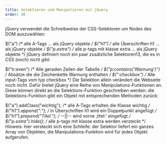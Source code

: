 ```yaml
---
title: Selektieren und Manipulieren mit jQuery
order: 30
---
```

jQuery verwendet die Schreibweise der CSS-Selektoren um Nodes des DOM auszuwählen:

$("a")        /* alle A-Tags ... als jQuery objekte */
$("h1")       /* alle Überschriften h1 ... als jQuery objekte */
$("p.extra")  /* alle p-tags mit klasse extra ... als jQuery objekte  */
jQuery definiert noch ein paar zusätzliche Selektoren13, die es in CSS (noch) nicht gibt:

$("tr:even")                 /* Alle geraden Zeilen der Tabelle */
$("p:contains('Warnung')")   /* Absätze die die Zeichenkette Warnung enthalten */
$(":checkbox")               /* Alle input-Tags vom typ checkbox */
Die Selektion allein verändert die Webseite noch nicht. Dafür bietet jQuery eine Reihe von Manipulations-Funktionen an. Diese können direkt an die Selektions-Funktion geschreiben werden: die Selektions-Funktion gibt ein Objekt mit entsprechenden Methoden zurück:

$("a").addClass("wichtig"); /* alle A-Tags erhalten die Klasse wichtig */
$("h1").append(":");        /* in Überschriften h1 wird ein Doppelpunkt angefügt */
$("h1").prepend("Titel:");  /*  --||-- wird vorne ‚titel:’ eingefügt */
$("p.extra").hide();        /* alle p-tags mit klasse extra werden versteckt */
Hinweis: hier versteckt sich eine Schleife: der Selektor liefert ein ganzes Array von Objekten, die Manipulations-Funktion wird für jedes Objekt aufgerufen.

